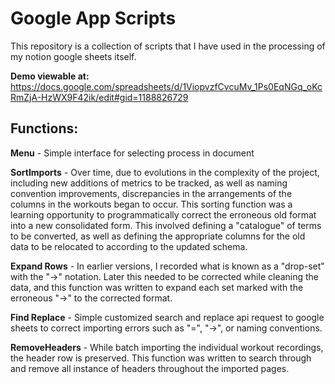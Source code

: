<h1>Google App Scripts</h1>

This repository is a collection of scripts that I have used in the processing of my notion google sheets itself.

<b>Demo viewable at:</b> https://docs.google.com/spreadsheets/d/1ViopvzfCvcuMv_1Ps0EqNGq_oKcRmZjA-HzWX9F42ik/edit#gid=1188826729

<h2>Functions:</h2>

<b>Menu</b> - Simple interface for selecting process in document

<b>SortImports</b> - Over time, due to evolutions in the complexity of the project, including new additions of metrics to be tracked, as well as naming convention improvements, discrepancies in the arrangements of the columns in the workouts began to occur. 
                    This sorting function was a learning opportunity to programmatically correct the erroneous old format into a new consolidated form. This involved defining a "catalogue" of terms to be converted, as well as defining the appropriate columns for the old data to be relocated to according to the updated schema.

<b>Expand Rows</b> - In earlier versions, I recorded what is known as a "drop-set" with the "->" notation. Later this needed to be corrected while cleaning the data, and this function was written to expand each set marked with the erroneous "->" to the corrected format.

<b>Find Replace</b> -  Simple customized search and replace api request to google sheets to correct importing errors such as "=", "->", or naming conventions.

<b>RemoveHeaders</b> - While batch importing the individual workout recordings, the header row is preserved. This function was written to search through and remove all instance of headers throughout the imported pages.



                    
